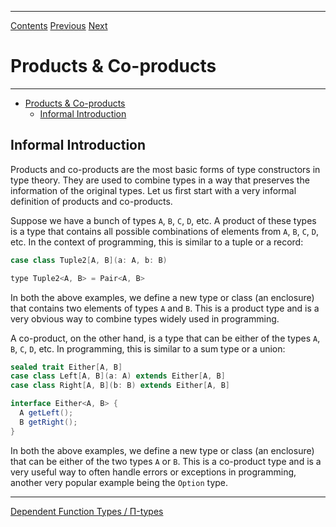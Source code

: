****
[Contents](contents.html)
[Previous](Types.operations.html)
[Next](Types.functions.html)

# Products & Co-products

****

- [Products \& Co-products](#products--co-products)
    - [Informal Introduction](#informal-introduction)

## Informal Introduction

Products and co-products are the most basic forms of type constructors in type theory. They are used to combine types in a way that preserves the information of the original types. Let us first start with a very informal definition of products and co-products.

Suppose we have a bunch of types `A`, `B`, `C`, `D`, etc. A product of these types is a type that contains all possible combinations of elements from `A`, `B`, `C`, `D`, etc. In the context of programming, this is similar to a tuple or a record:

```scala
case class Tuple2[A, B](a: A, b: B)
```

```java
type Tuple2<A, B> = Pair<A, B>
```

In both the above examples, we define a new type or class (an enclosure) that contains two elements of types `A` and `B`. This is a product type and is a very obvious way to combine types widely used in programming.

A co-product, on the other hand, is a type that can be either of the types `A`, `B`, `C`, `D`, etc. In programming, this is similar to a sum type or a union:

```scala
sealed trait Either[A, B]
case class Left[A, B](a: A) extends Either[A, B]
case class Right[A, B](b: B) extends Either[A, B]
```

```java
interface Either<A, B> {
  A getLeft();
  B getRight();
}
```

In both the above examples, we define a new type or class (an enclosure) that can be either of the two types `A` or `B`. This is a co-product type and is a very useful way to often handle errors or exceptions in programming, another very popular example being the `Option` type.


****
[Dependent Function Types / Π-types](./Types.functions.html)
